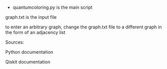 - quantumcoloring.py is the main script

graph.txt is the input file

to enter an arbitrary graph, change the graph.txt file to a different graph in the form of an adjacency list


Sources:

Python documentation

Qiskit documentation
